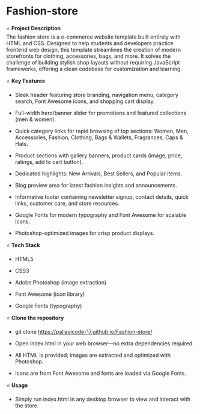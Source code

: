 # Fashion-store
⭐️ __Project Description__ <br>
The fashion store is a e-commerce website template built entirely with HTML and CSS. Designed to help students and developers practice frontend web design, this template streamlines the creation of modern storefronts for clothing, accessories, bags, and more. It solves the challenge of building stylish shop layouts without requiring JavaScript frameworks, offering a clean codebase for customization and learning.

⭐️ __Key Features__ <br>
- Sleek header featuring store branding, navigation menu, category search, Font Awesome icons, and shopping cart display.

- Full-width hero/banner slider for promotions and featured collections (men & women).

- Quick category links for rapid browsing of top sections: Women, Men, Accessories, Fashion, Clothing, Bags & Wallets, Fragrances, Caps & Hats.

- Product sections with gallery banners, product cards (image, price, ratings, add to cart button).

- Dedicated highlights: New Arrivals, Best Sellers, and Popular items.

- Blog preview area for latest fashion insights and announcements.

- Informative footer containing newsletter signup, contact details, quick links, customer care, and store resources.

- Google Fonts for modern typography and Font Awesome for scalable icons.

- Photoshop-optimized images for crisp product displays.

⭐️ __Tech Stack__ <br>
- HTML5

- CSS3

- Adobe Photoshop (image extraction)

- Font Awesome (icon library)

- Google Fonts (typography)
  
⭐️ __Clone the repository__ <br>
- git clone https://pallavicode-17.github.io/Fashion-store/
- Open index.html in your web browser—no extra dependencies required.

- All HTML is provided; images are extracted and optimized with Photoshop.

- Icons are from Font Awesome and fonts are loaded via Google Fonts.

⭐️ __Usage__ <br>
- Simply run index.html in any desktop browser to view and interact with the store.

